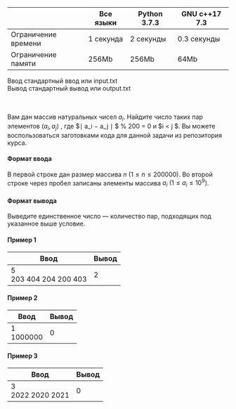|                     	| Все языки                        	| Python 3.7.3 	| GNU c++17 7.3 	|
|---------------------	|----------------------------------	|--------------	|---------------	|
| Ограничение времени 	| 1 секунда                        	| 2 секунды    	| 0.3 секунды   	|
| Ограничение памяти  	| 256Mb                            	| 256Mb        	| 64Mb          	|
 
 Ввод  	 стандартный ввод или input.txt   	                                                
 Вывод 	 стандартный вывод или output.txt 	                                                

\
\
Вам дан массив натуральных чисел $a_i$. Найдите число таких пар элементов $( a_i , a_j )$ , где $∣ a_i − a_j ∣ $ % 200 = 0 и $i < j $. Вы можете воспользоваться заготовками кода для данной задачи из репозитория курса. 

#### Формат ввода ####
В первой строке дан размер массива $n$ $( 1 ≤ n ≤ 2 0 0 0 0 0 )$. Во второй строке через пробел записаны элементы массива $a_i$ $( 1 ≤ a_i ≤ 1 0^9 )$. 

#### Формат вывода ####
Выведите единственное число — количество пар, подходящих под указанное выше условие. 

#### Пример 1 ####
| Ввод                   	| Вывод 	|
|------------------------	|-------	|
| 5 <br /> 203 404 204 200 403  	| 2     	|

#### Пример 2 ####
| Ввод       	| Вывод 	|
|------------	|-------	|
| 1 <br /> 1000000  	| 0     	|

#### Пример 3 ####

| Ввод              	| Вывод 	|
|-------------------	|-------	|
| 3 <br /> 2022 2020 2021  	| 0     	|
